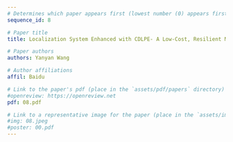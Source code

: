 ```yaml
---
# Determines which paper appears first (lowest number (0) appears first)
sequence_id: 8

# Paper title
title: Localization System Enhanced with CDLPE- A Low-Cost, Resilient Map-Matching Algorithm

# Paper authors
authors: Yanyan Wang

# Author affiliations
affil: Baidu

# Link to the paper's pdf (place in the `assets/pdf/papers` directory)
#openreview: https://openreview.net
pdf: 08.pdf

# Link to a representative image for the paper (place in the `assets/img/papers` directory)
#img: 08.jpeg
#poster: 00.pdf
---
```

